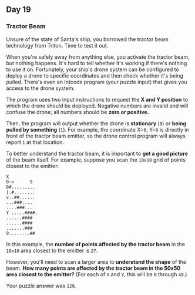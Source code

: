 ## Day 19

### Tractor Beam

Unsure of the state of Santa's ship, you borrowed the tractor beam technology from Triton. 
Time to test it out.

When you're safely away from anything else, you activate the tractor beam, but nothing happens. 
It's hard to tell whether it's working if there's nothing to use it on. Fortunately, your ship's drone 
system can be configured to deploy a drone to specific coordinates and then check whether 
it's being pulled. There's even an Intcode program (your puzzle input) that gives you access 
to the drone system.

The program uses two input instructions to request the **X and Y position** to which the drone 
should be deployed. Negative numbers are invalid and will confuse the drone; all numbers should 
be **zero or positive.**

Then, the program will output whether the drone is **stationary** (`0`) or **being pulled by 
something** (`1`). For example, the coordinate X=`0`, Y=`0` is directly in front of the tractor beam 
emitter, so the drone control program will always report `1` at that location.

To better understand the tractor beam, it is important to **get a good picture** of the beam 
itself. For example, suppose you scan the `10x10` grid of points closest to the emitter:

```
X
0->      9
0#.........
|.#........
v..##......
...###....
....###...
Y .....####.
......####
......####
.......###
9........##
```

In this example, the **number of points affected by the tractor beam** in the `10x10` area 
closest to the emitter is `27`.

However, you'll need to scan a larger area to **understand the shape** of the beam. 
**How many points are affected by the tractor beam in the 50x50 area closest to the emitter?** 
(For each of `X` and `Y`, this will be `0` through `49`.)

Your puzzle answer was `129`.
